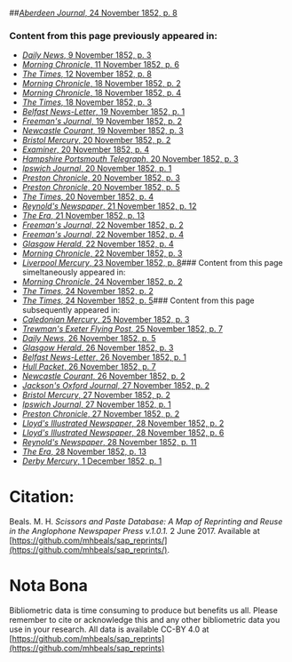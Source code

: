 ##[*Aberdeen Journal*, 24 November 1852, p. 8](https://mhbeals.github.io/sap_html/Aberdeen-Journal/Aberdeen-Journal-24-November-1852-p-8)

### Content from this page previously appeared in:
+ [*Daily News*, 9 November 1852, p. 3](https://mhbeals.github.io/sap_html/Daily-News/Daily-News-9-November-1852-p-3)
+ [*Morning Chronicle*, 11 November 1852, p. 6](https://mhbeals.github.io/sap_html/Morning-Chronicle/Morning-Chronicle-11-November-1852-p-6)
+ [*The Times*, 12 November 1852, p. 8](https://mhbeals.github.io/sap_html/The-Times/The-Times-12-November-1852-p-8)
+ [*Morning Chronicle*, 18 November 1852, p. 2](https://mhbeals.github.io/sap_html/Morning-Chronicle/Morning-Chronicle-18-November-1852-p-2)
+ [*Morning Chronicle*, 18 November 1852, p. 4](https://mhbeals.github.io/sap_html/Morning-Chronicle/Morning-Chronicle-18-November-1852-p-4)
+ [*The Times*, 18 November 1852, p. 3](https://mhbeals.github.io/sap_html/The-Times/The-Times-18-November-1852-p-3)
+ [*Belfast News-Letter*, 19 November 1852, p. 1](https://mhbeals.github.io/sap_html/Belfast-News-Letter/Belfast-News-Letter-19-November-1852-p-1)
+ [*Freeman's Journal*, 19 November 1852, p. 2](https://mhbeals.github.io/sap_html/Freeman's-Journal/Freeman's-Journal-19-November-1852-p-2)
+ [*Newcastle Courant*, 19 November 1852, p. 3](https://mhbeals.github.io/sap_html/Newcastle-Courant/Newcastle-Courant-19-November-1852-p-3)
+ [*Bristol Mercury*, 20 November 1852, p. 2](https://mhbeals.github.io/sap_html/Bristol-Mercury/Bristol-Mercury-20-November-1852-p-2)
+ [*Examiner*, 20 November 1852, p. 4](https://mhbeals.github.io/sap_html/Examiner/Examiner-20-November-1852-p-4)
+ [*Hampshire Portsmouth Telegraph*, 20 November 1852, p. 3](https://mhbeals.github.io/sap_html/Hampshire-Portsmouth-Telegraph/Hampshire-Portsmouth-Telegraph-20-November-1852-p-3)
+ [*Ipswich Journal*, 20 November 1852, p. 1](https://mhbeals.github.io/sap_html/Ipswich-Journal/Ipswich-Journal-20-November-1852-p-1)
+ [*Preston Chronicle*, 20 November 1852, p. 3](https://mhbeals.github.io/sap_html/Preston-Chronicle/Preston-Chronicle-20-November-1852-p-3)
+ [*Preston Chronicle*, 20 November 1852, p. 5](https://mhbeals.github.io/sap_html/Preston-Chronicle/Preston-Chronicle-20-November-1852-p-5)
+ [*The Times*, 20 November 1852, p. 4](https://mhbeals.github.io/sap_html/The-Times/The-Times-20-November-1852-p-4)
+ [*Reynold's Newspaper*, 21 November 1852, p. 12](https://mhbeals.github.io/sap_html/Reynold's-Newspaper/Reynold's-Newspaper-21-November-1852-p-12)
+ [*The Era*, 21 November 1852, p. 13](https://mhbeals.github.io/sap_html/The-Era/The-Era-21-November-1852-p-13)
+ [*Freeman's Journal*, 22 November 1852, p. 2](https://mhbeals.github.io/sap_html/Freeman's-Journal/Freeman's-Journal-22-November-1852-p-2)
+ [*Freeman's Journal*, 22 November 1852, p. 4](https://mhbeals.github.io/sap_html/Freeman's-Journal/Freeman's-Journal-22-November-1852-p-4)
+ [*Glasgow Herald*, 22 November 1852, p. 4](https://mhbeals.github.io/sap_html/Glasgow-Herald/Glasgow-Herald-22-November-1852-p-4)
+ [*Morning Chronicle*, 22 November 1852, p. 3](https://mhbeals.github.io/sap_html/Morning-Chronicle/Morning-Chronicle-22-November-1852-p-3)
+ [*Liverpool Mercury*, 23 November 1852, p. 8](https://mhbeals.github.io/sap_html/Liverpool-Mercury/Liverpool-Mercury-23-November-1852-p-8)### Content from this page simeltaneously appeared in:
+ [*Morning Chronicle*, 24 November 1852, p. 2](https://mhbeals.github.io/sap_html/Morning-Chronicle/Morning-Chronicle-24-November-1852-p-2)
+ [*The Times*, 24 November 1852, p. 2](https://mhbeals.github.io/sap_html/The-Times/The-Times-24-November-1852-p-2)
+ [*The Times*, 24 November 1852, p. 5](https://mhbeals.github.io/sap_html/The-Times/The-Times-24-November-1852-p-5)### Content from this page subsequently appeared in:
+ [*Caledonian Mercury*, 25 November 1852, p. 3](https://mhbeals.github.io/sap_html/Caledonian-Mercury/Caledonian-Mercury-25-November-1852-p-3)
+ [*Trewman's Exeter Flying Post*, 25 November 1852, p. 7](https://mhbeals.github.io/sap_html/Trewman's-Exeter-Flying-Post/Trewman's-Exeter-Flying-Post-25-November-1852-p-7)
+ [*Daily News*, 26 November 1852, p. 5](https://mhbeals.github.io/sap_html/Daily-News/Daily-News-26-November-1852-p-5)
+ [*Glasgow Herald*, 26 November 1852, p. 3](https://mhbeals.github.io/sap_html/Glasgow-Herald/Glasgow-Herald-26-November-1852-p-3)
+ [*Belfast News-Letter*, 26 November 1852, p. 1](https://mhbeals.github.io/sap_html/Belfast-News-Letter/Belfast-News-Letter-26-November-1852-p-1)
+ [*Hull Packet*, 26 November 1852, p. 7](https://mhbeals.github.io/sap_html/Hull-Packet/Hull-Packet-26-November-1852-p-7)
+ [*Newcastle Courant*, 26 November 1852, p. 2](https://mhbeals.github.io/sap_html/Newcastle-Courant/Newcastle-Courant-26-November-1852-p-2)
+ [*Jackson's Oxford Journal*, 27 November 1852, p. 2](https://mhbeals.github.io/sap_html/Jackson's-Oxford-Journal/Jackson's-Oxford-Journal-27-November-1852-p-2)
+ [*Bristol Mercury*, 27 November 1852, p. 2](https://mhbeals.github.io/sap_html/Bristol-Mercury/Bristol-Mercury-27-November-1852-p-2)
+ [*Ipswich Journal*, 27 November 1852, p. 1](https://mhbeals.github.io/sap_html/Ipswich-Journal/Ipswich-Journal-27-November-1852-p-1)
+ [*Preston Chronicle*, 27 November 1852, p. 2](https://mhbeals.github.io/sap_html/Preston-Chronicle/Preston-Chronicle-27-November-1852-p-2)
+ [*Lloyd's Illustrated Newspaper*, 28 November 1852, p. 2](https://mhbeals.github.io/sap_html/Lloyd's-Illustrated-Newspaper/Lloyd's-Illustrated-Newspaper-28-November-1852-p-2)
+ [*Lloyd's Illustrated Newspaper*, 28 November 1852, p. 6](https://mhbeals.github.io/sap_html/Lloyd's-Illustrated-Newspaper/Lloyd's-Illustrated-Newspaper-28-November-1852-p-6)
+ [*Reynold's Newspaper*, 28 November 1852, p. 11](https://mhbeals.github.io/sap_html/Reynold's-Newspaper/Reynold's-Newspaper-28-November-1852-p-11)
+ [*The Era*, 28 November 1852, p. 13](https://mhbeals.github.io/sap_html/The-Era/The-Era-28-November-1852-p-13)
+ [*Derby Mercury*, 1 December 1852, p. 1](https://mhbeals.github.io/sap_html/Derby-Mercury/Derby-Mercury-1-December-1852-p-1)
                    
# Citation: 

Beals. M. H. *Scissors and Paste Database: A Map of Reprinting and Reuse in the Anglophone Newspaper Press v.1.0.1.* 2 June 2017. Available at [https://github.com/mhbeals/sap_reprints/](https://github.com/mhbeals/sap_reprints/). 
                    
# Nota Bona

Bibliometric data is time consuming to produce but benefits us all. Please remember to cite or acknowledge this and any other bibliometric data you use in your research. All data is available CC-BY 4.0 at [https://github.com/mhbeals/sap_reprints](https://github.com/mhbeals/sap_reprints)